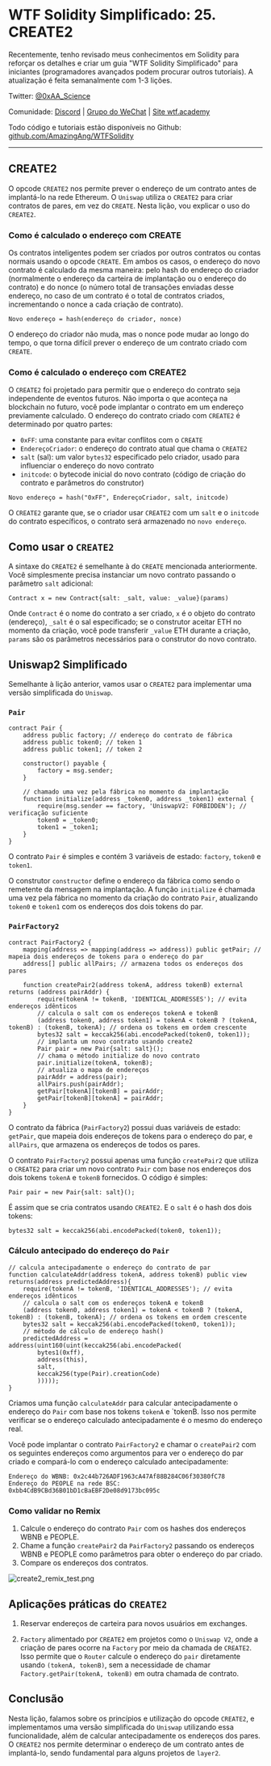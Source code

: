# WTF Solidity Simplificado: 25. CREATE2

Recentemente, tenho revisado meus conhecimentos em Solidity para reforçar os detalhes e criar um guia "WTF Solidity Simplificado" para iniciantes (programadores avançados podem procurar outros tutoriais). A atualização é feita semanalmente com 1-3 lições.

Twitter: [@0xAA_Science](https://twitter.com/0xAA_Science)

Comunidade: [Discord](https://discord.gg/5akcruXrsk) | [Grupo do WeChat](https://docs.google.com/forms/d/e/1FAIpQLSe4KGT8Sh6sJ7hedQRuIYirOoZK_85miz3dw7vA1-YjodgJ-A/viewform?usp=sf_link) | [Site wtf.academy](https://wtf.academy)

Todo código e tutoriais estão disponíveis no Github: [github.com/AmazingAng/WTFSolidity](https://github.com/AmazingAng/WTF-Solidity)

---

## CREATE2

O opcode `CREATE2` nos permite prever o endereço de um contrato antes de implantá-lo na rede Ethereum. O `Uniswap` utiliza o `CREATE2` para criar contratos de pares, em vez do `CREATE`. Nesta lição, vou explicar o uso do `CREATE2`.

### Como é calculado o endereço com CREATE

Os contratos inteligentes podem ser criados por outros contratos ou contas normais usando o opcode `CREATE`. Em ambos os casos, o endereço do novo contrato é calculado da mesma maneira: pelo hash do endereço do criador (normalmente o endereço da carteira de implantação ou o endereço do contrato) e do nonce (o número total de transações enviadas desse endereço, no caso de um contrato é o total de contratos criados, incrementando o nonce a cada criação de contrato).

```text
Novo endereço = hash(endereço do criador, nonce)
```

O endereço do criador não muda, mas o nonce pode mudar ao longo do tempo, o que torna difícil prever o endereço de um contrato criado com `CREATE`.

### Como é calculado o endereço com CREATE2

O `CREATE2` foi projetado para permitir que o endereço do contrato seja independente de eventos futuros. Não importa o que aconteça na blockchain no futuro, você pode implantar o contrato em um endereço previamente calculado. O endereço do contrato criado com `CREATE2` é determinado por quatro partes:

- `0xFF`: uma constante para evitar conflitos com o `CREATE`
- `EndereçoCriador`: o endereço do contrato atual que chama o `CREATE2`
- `salt` (sal): um valor `bytes32` especificado pelo criador, usado para influenciar o endereço do novo contrato
- `initcode`: o bytecode inicial do novo contrato (código de criação do contrato e parâmetros do construtor)

```text
Novo endereço = hash("0xFF", EndereçoCriador, salt, initcode)
```

O `CREATE2` garante que, se o criador usar `CREATE2` com um `salt` e o `initcode` do contrato específicos, o contrato será armazenado no `novo endereço`.

## Como usar o `CREATE2`

A sintaxe do `CREATE2` é semelhante à do `CREATE` mencionada anteriormente. Você simplesmente precisa instanciar um novo contrato passando o parâmetro `salt` adicional:

```solidity
Contract x = new Contract{salt: _salt, value: _value}(params)
```

Onde `Contract` é o nome do contrato a ser criado, `x` é o objeto do contrato (endereço), `_salt` é o sal especificado; se o construtor aceitar ETH no momento da criação, você pode transferir `_value` ETH durante a criação, `params` são os parâmetros necessários para o construtor do novo contrato.

## Uniswap2 Simplificado

Semelhante à lição anterior, vamos usar o `CREATE2` para implementar uma versão simplificada do `Uniswap`.

### `Pair`

```solidity
contract Pair {
    address public factory; // endereço do contrato de fábrica
    address public token0; // token 1
    address public token1; // token 2

    constructor() payable {
        factory = msg.sender;
    }

    // chamado uma vez pela fábrica no momento da implantação
    function initialize(address _token0, address _token1) external {
        require(msg.sender == factory, 'UniswapV2: FORBIDDEN'); // verificação suficiente
        token0 = _token0;
        token1 = _token1;
    }
}
```

O contrato `Pair` é simples e contém 3 variáveis de estado: `factory`, `token0` e `token1`.

O construtor `constructor` define o endereço da fábrica como sendo o remetente da mensagem na implantação. A função `initialize` é chamada uma vez pela fábrica no momento da criação do contrato `Pair`, atualizando `token0` e `token1` com os endereços dos dois tokens do par.

### `PairFactory2`

```solidity
contract PairFactory2 {
    mapping(address => mapping(address => address)) public getPair; // mapeia dois endereços de tokens para o endereço do par
    address[] public allPairs; // armazena todos os endereços dos pares

    function createPair2(address tokenA, address tokenB) external returns (address pairAddr) {
        require(tokenA != tokenB, 'IDENTICAL_ADDRESSES'); // evita endereços idênticos
        // calcula o salt com os endereços tokenA e tokenB
        (address token0, address token1) = tokenA < tokenB ? (tokenA, tokenB) : (tokenB, tokenA); // ordena os tokens em ordem crescente
        bytes32 salt = keccak256(abi.encodePacked(token0, token1));
        // implanta um novo contrato usando create2
        Pair pair = new Pair{salt: salt}(); 
        // chama o método initialize do novo contrato
        pair.initialize(tokenA, tokenB);
        // atualiza o mapa de endereços
        pairAddr = address(pair);
        allPairs.push(pairAddr);
        getPair[tokenA][tokenB] = pairAddr;
        getPair[tokenB][tokenA] = pairAddr;
    }
}
```

O contrato da fábrica (`PairFactory2`) possui duas variáveis de estado: `getPair`, que mapeia dois endereços de tokens para o endereço do par, e `allPairs`, que armazena os endereços de todos os pares.

O contrato `PairFactory2` possui apenas uma função `createPair2` que utiliza o `CREATE2` para criar um novo contrato `Pair` com base nos endereços dos dois tokens `tokenA` e `tokenB` fornecidos. O código é simples:

```solidity
Pair pair = new Pair{salt: salt}(); 
```

É assim que se cria contratos usando `CREATE2`. E o `salt` é o hash dos dois tokens:

```solidity
bytes32 salt = keccak256(abi.encodePacked(token0, token1));
```

### Cálculo antecipado do endereço do `Pair`

```solidity
// calcula antecipadamente o endereço do contrato de par
function calculateAddr(address tokenA, address tokenB) public view returns(address predictedAddress){
    require(tokenA != tokenB, 'IDENTICAL_ADDRESSES'); // evita endereços idênticos
    // calcula o salt com os endereços tokenA e tokenB
    (address token0, address token1) = tokenA < tokenB ? (tokenA, tokenB) : (tokenB, tokenA); // ordena os tokens em ordem crescente
    bytes32 salt = keccak256(abi.encodePacked(token0, token1));
    // método de cálculo de endereço hash()
    predictedAddress = address(uint160(uint(keccak256(abi.encodePacked(
        bytes1(0xff),
        address(this),
        salt,
        keccak256(type(Pair).creationCode)
        )))));
}
```

Criamos uma função `calculateAddr` para calcular antecipadamente o endereço do `Pair` com base nos tokens `tokenA` e `tokenB. Isso nos permite verificar se o endereço calculado antecipadamente é o mesmo do endereço real.

Você pode implantar o contrato `PairFactory2` e chamar o `createPair2` com os seguintes endereços como argumentos para ver o endereço do par criado e compará-lo com o endereço calculado antecipadamente:

```text
Endereço do WBNB: 0x2c44b726ADF1963cA47Af88B284C06f30380fC78
Endereço do PEOPLE na rede BSC: 0xbb4CdB9CBd36B01bD1cBaEBF2De08d9173bc095c
```

### Como validar no Remix

1. Calcule o endereço do contrato `Pair` com os hashes dos endereços WBNB e PEOPLE.
2. Chame a função `createPair2` da `PairFactory2` passando os endereços WBNB e PEOPLE como parâmetros para obter o endereço do par criado.
3. Compare os endereços dos contratos.

![create2_remix_test.png](./img/25-1.png)

## Aplicações práticas do `CREATE2`

1. Reservar endereços de carteira para novos usuários em exchanges.

2. `Factory` alimentado por `CREATE2` em projetos como o `Uniswap V2`, onde a criação de pares ocorre na `Factory` por meio da chamada de `CREATE2`. Isso permite que o `Router` calcule o endereço do `pair` diretamente usando `(tokenA, tokenB)`, sem a necessidade de chamar `Factory.getPair(tokenA, tokenB)` em outra chamada de contrato.

## Conclusão

Nesta lição, falamos sobre os princípios e utilização do opcode `CREATE2`, e implementamos uma versão simplificada do `Uniswap` utilizando essa funcionalidade, além de calcular antecipadamente os endereços dos pares. O `CREATE2` nos permite determinar o endereço de um contrato antes de implantá-lo, sendo fundamental para alguns projetos de `layer2`.

<!-- This file was translated using AI by repo_ai_translate. For more information, visit https://github.com/marcelojsilva/repo_ai_translate -->